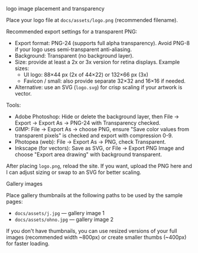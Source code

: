 logo image placement and transparency

Place your logo file at `docs/assets/logo.png` (recommended filename).

Recommended export settings for a transparent PNG:

- Export format: PNG-24 (supports full alpha transparency). Avoid PNG-8 if your logo uses semi-transparent anti-aliasing.
- Background: Transparent (no background layer).
- Size: provide at least a 2x or 3x version for retina displays. Example sizes:
  - UI logo: 88×44 px (2x of 44×22) or 132×66 px (3x)
  - Favicon / small: also provide separate 32×32 and 16×16 if needed.
- Alternative: use an SVG (`logo.svg`) for crisp scaling if your artwork is vector.

Tools:
- Adobe Photoshop: Hide or delete the background layer, then File → Export → Export As → PNG-24 with Transparency checked.
- GIMP: File → Export As → choose PNG, ensure "Save color values from transparent pixels" is checked and export with compression 0-9.
- Photopea (web): File → Export As → PNG, check Transparent.
- Inkscape (for vectors): Save as SVG, or File → Export PNG Image and choose "Export area drawing" with background transparent.

After placing `logo.png`, reload the site. If you want, upload the PNG here and I can adjust sizing or swap to an SVG for better scaling.

Gallery images

Place gallery thumbnails at the following paths to be used by the sample pages:

- `docs/assets/j.jpg` — gallery image 1
- `docs/assets/ohno.jpg` — gallery image 2

If you don't have thumbnails, you can use resized versions of your full images (recommended width ~800px) or create smaller thumbs (~400px) for faster loading.